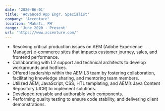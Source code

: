 ```yaml
---
date: '2020-06-01'
title: 'Advanced App Engr. Specialist'
company: 'Accenture'
location: 'Makati, PH'
range: 'June 2020 - Present'
url: 'https://www.accenture.com/'
---
```


- Resolving critical production issues on AEM (Adobe Experience Manager) e-commerce sites that impacts customer journey, sales, and frontend performance.
- Collaborating with L2 support and technical architects to develop workarounds and hotfixes.
- Offered leadership within the AEM L3 team by fostering collaboration, facilitating knowledge sharing, and mentoring team members.
- Utilized AEM, JavaScript, CSS, HTL templating, and AEM’s Java Content Repository (JCR) to implement solutions.
- Developed reusable and authorable web components.
- Performing quality testing to ensure code stability, and delivering client demonstrations.
